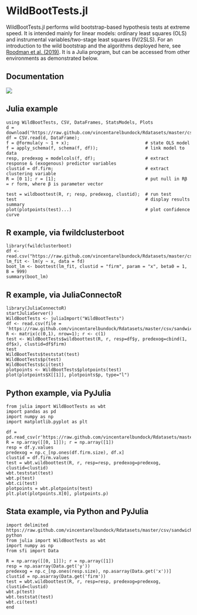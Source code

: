# WildBootTests.jl
WildBootTests.jl performs wild bootstrap-based hypothesis tests at extreme speed. It is intended mainly for linear models: ordinary least squares (OLS) and instrumental variables/two-stage least squares (IV/2SLS). For an introduction to the wild bootstrap and the algorithms deployed here, see [Roodman et al. (2019)](https://www.econ.queensu.ca/sites/econ.queensu.ca/files/qed_wp_1406.pdf). It is a Julia program, but can be accessed from other environments as demonstrated below.

## Documentation
[![](https://img.shields.io/badge/docs-dev-blue.svg)](https://droodman.github.io/WildBootTests.jl/dev)

## Julia example

```
using WildBootTests, CSV, DataFrames, StatsModels, Plots
d = download("https://raw.github.com/vincentarelbundock/Rdatasets/master/csv/sandwich/PetersenCL.csv");
df = CSV.read(d, DataFrame);
f = @formula(y ~ 1 + x);                             # state OLS model
f = apply_schema(f, schema(f, df));                  # link model to data
resp, predexog = modelcols(f, df);                   # extract response & (exogenous) predictor variables
clustid = df.firm;                                   # extract clustering variable
R = [0 1]; r = [1];                                  # put null in Rβ = r form, where β is parameter vector

test = wildboottest(R, r; resp, predexog, clustid);  # run test
test                                                 # display results summary
plot(plotpoints(test)...)                            # plot confidence curve
```

## R example, via fwildclusterboot
```
library(fwildclusterboot)
df <- read.csv("https://raw.github.com/vincentarelbundock/Rdatasets/master/csv/sandwich/PetersenCL.csv")
lm_fit <- lm(y ~ x, data = fd)
boot_lm <- boottest(lm_fit, clustid = "firm", param = "x", beta0 = 1, B = 999)
summary(boot_lm)
```

## R example, via JuliaConnectoR
```
library(JuliaConnectoR)
startJuliaServer()
WildBootTests <- juliaImport("WildBootTests")
df <- read.csv(file = 'https://raw.github.com/vincentarelbundock/Rdatasets/master/csv/sandwich/PetersenCL.csv')
R <- matrix(c(0,1), nrow=1); r <- c(1)
test <- WildBootTests$wildboottest(R, r, resp=df$y, predexog=cbind(1, df$x), clustid=df$firm)
test
WildBootTests$teststat(test)
WildBootTests$p(test)
WildBootTests$ci(test)
plotpoints <- WildBootTests$plotpoints(test)
plot(plotpoints$X[[1]], plotpoints$p, type="l")
```

## Python example, via PyJulia
```
from julia import WildBootTests as wbt
import pandas as pd
import numpy as np
import matplotlib.pyplot as plt

df = pd.read_csv(r'https://raw.github.com/vincentarelbundock/Rdatasets/master/csv/sandwich/PetersenCL.csv')
R = np.array([[0, 1]]); r = np.array([1])
resp = df.y.values
predexog = np.c_[np.ones(df.firm.size), df.x]
clustid = df.firm.values
test = wbt.wildboottest(R, r, resp=resp, predexog=predexog, clustid=clustid)
wbt.teststat(test)
wbt.p(test)
wbt.ci(test)
plotpoints = wbt.plotpoints(test)
plt.plot(plotpoints.X[0], plotpoints.p)
```

## Stata example, via Python and PyJulia
```
import delimited https://raw.github.com/vincentarelbundock/Rdatasets/master/csv/sandwich/PetersenCL.csv
python
from julia import WildBootTests as wbt
import numpy as np
from sfi import Data

R = np.array([[0, 1]]); r = np.array([1])
resp = np.asarray(Data.get('y'))
predexog = np.c_[np.ones(resp.size), np.asarray(Data.get('x'))]
clustid = np.asarray(Data.get('firm'))
test = wbt.wildboottest(R, r, resp=resp, predexog=predexog, clustid=clustid)
wbt.p(test)
wbt.teststat(test)
wbt.ci(test)
end
```
